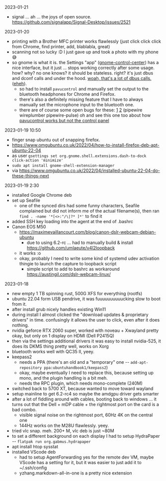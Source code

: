 2023-01-21
  * signal ... ah ... the joys of open source. https://github.com/signalapp/Signal-Desktop/issues/2521

2023-01-20
  * printing with a Brother MFC printer works flawlessly (just click click click from Chrome, find printer, add, blablabla, great)
  * scanning not so lucky :D I just gave up and took a photo with my phone 😅
  * so gnome is what it is. the Settings "app" ([gnome-control-center](https://gitlab.gnome.org/GNOME/gnome-control-center)) has a nice interface, but it just ... stops working correctly after some usage. how? why? no one knows? it should be stateless. right? it's just dbus and dconf calls and under the hood. [woah, that's a lot of dbus calls.](https://www.reddit.com/r/pcmasterrace/comments/elw7ah/rgb_power/) ([eheh](https://knowyourmeme.com/memes/fortune-teller)).
    * so had to install `pavucontrol` and manually set the output to the bluetooth headphones for Chrome and Firefox.
    * there's also a definitely missing feature that I have to always manually set the microphone input to the bluetooth one.
    * there are of course some open bugs for these: [1](https://gitlab.gnome.org/GNOME/gnome-control-center/-/issues/1580) [2](https://gitlab.gnome.org/GNOME/gnome-control-center/-/issues/1759) (pipewire wireplumber pipewire-pulse) oh and see this one too about how [pavucontrol works but not the control panel](https://gitlab.gnome.org/GNOME/gnome-control-center/-/issues/2011)

2023-01-19 10:50
  * finger snap ubuntu out of snapping firefox.
  *  https://www.omgubuntu.co.uk/2022/04/how-to-install-firefox-deb-apt-ubuntu-22-04
  * as user `gsettings set org.gnome.shell.extensions.dash-to-dock click-action 'minimize'`
  * `sudo apt install gnome-shell-extension-manager`
  * via https://www.omgubuntu.co.uk/2022/04/installed-ubuntu-22-04-do-these-things-next


2023-01-19 2:30
  * installed Google Chrome deb
  * set up Seafile
    * one of the synced dirs had some funny characters, Seafile complained but did not inform me of the actual filename(s), then ran `find . -name '*[<>:"/\|?* ]*'` to find it
  * added SSH key loading into the agent at the end of .bashrc
  * Canon EOS M50
    * https://maximevaillancourt.com/blog/canon-dslr-webcam-debian-ubuntu
      * due to using 6.2-rc ... had to manually build & install https://github.com/umlaeute/v4l2loopback
    * it works :o
    * okay, probably I need to write some kind of systemd udev activation thingie to launch the capture to loopback script
      * simple script to add to bashrc as workaround https://austingil.com/dslr-webcam-linux/


2023-01-18
  * new empty 1 TB spinning rust, 500G XFS for everything (rootfs)
  * ubuntu 22.04 form USB pendrive, it was fuuuuuuuuuucking slow to boot from it.
  * after install grub nicely handles existing Win11
  * during install I almost clicked the "download updates & proprietary drivers" in time. confusingly it allows the user to click, even after it does nothing.
  * nvidia geforce RTX 2060 super, worked with noveau + Xwayland pretty okay, but only on 1 display on HDMI (Dell P2415Q)
  * then via the settings additional drivers it was easy to install nvidia-525, it does its DKMS thing pretty well, works on Xorg
  * bluetooth works well with QC35 II, yeey.
  * keepass2
    * needs a PPA (there's an old and a "temporary" one -- `add-apt-repository ppa:ubuntuhandbook1/keepass2`)
    * okay, maybe eventually I need to replace this, because setting up mono, and the plugin handling is a bit meh.
    * needs the RPC plugin, which needs mono-complete (240M)
  * switched back to 5700 XT, because wanted to move toward wayland
  * setup mainline to get 6.2-rc4 so maybe the amdgpu driver gets smarter
  * after a lot of fiddling around with cables, booting back to windows ... it turns out that the Dell + mDP cable + the rightmost port on the card is a bad combo.
    * visible signal noise on the rightmost port, 60Hz 4K on the central one
    * 144Hz works on the M28U flawlessly. yeey.
  * tried vlc snap. meh. 200+ M, vlc deb is just ~80M
  * to set a different background on each display I had to setup HydraPaper -- `flatpak run org.gabmus.hydrapaper`
  * apt install htop sysstat
  * installed VScode deb
    * had to setup AgentForwarding yes for the remote dev VM, maybe VScode has a setting for it, but it was easier to just add it to ~/.ssh/config
    * yzhang.markdown-all-in-one is a pretty nice extension

